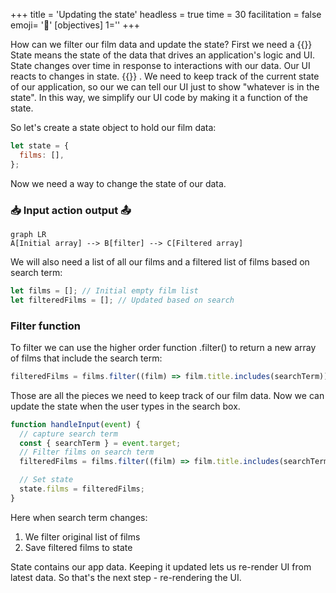 +++
title = 'Updating the state'
headless = true
time = 30
facilitation = false
emoji= '🧩'
[objectives]
    1=''
+++

How can we filter our film data and update the state? First we need a {{<tooltip title="state">}} State means the state of the data that drives an application's logic and UI. State changes over time in response to interactions with our data. Our UI reacts to changes in state. {{</tooltip>}} . We need to keep track of the current state of our application, so our we can tell our UI just to show "whatever is in the state". In this way, we simplify our UI code by making it a function of the state.

So let's create a state object to hold our film data:

```js
let state = {
  films: [],
};
```

Now we need a way to change the state of our data.

### 📥 Input action output 📤

```mermaid
graph LR
A[Initial array] --> B[filter] --> C[Filtered array]
```

We will also need a list of all our films and a filtered list of films based on search term:

```js
let films = []; // Initial empty film list
let filteredFilms = []; // Updated based on search
```

### Filter function

To filter we can use the higher order function .filter() to return a new array of films that include the search term:

```js
filteredFilms = films.filter((film) => film.title.includes(searchTerm));
```

Those are all the pieces we need to keep track of our film data. Now we can update the state when the user types in the search box.

```js
function handleInput(event) {
  // capture search term
  const { searchTerm } = event.target;
  // Filter films on search term
  filteredFilms = films.filter((film) => film.title.includes(searchTerm));

  // Set state
  state.films = filteredFilms;
}
```

Here when search term changes:

1. We filter original list of films
2. Save filtered films to state

State contains our app data. Keeping it updated lets us re-render UI from latest data. So that's the next step - re-rendering the UI.

